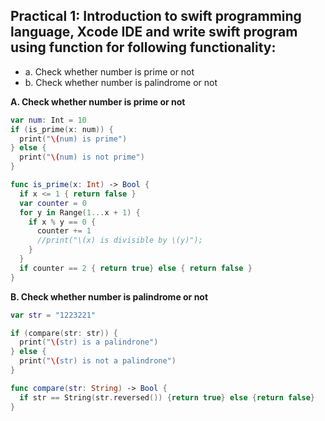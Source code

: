 ## Practical 1: Introduction to swift programming language, Xcode IDE and write swift program using function for following functionality:
- a. Check whether number is prime or not
- b. Check whether number is palindrome or not


**A. Check whether number is prime or not**
```swift
var num: Int = 10
if (is_prime(x: num)) {
  print("\(num) is prime")
} else {
  print("\(num) is not prime")
}

func is_prime(x: Int) -> Bool {
  if x <= 1 { return false }
  var counter = 0
  for y in Range(1...x + 1) {
    if x % y == 0 {
      counter += 1
      //print("\(x) is divisible by \(y)");
    }
  }
  if counter == 2 { return true} else { return false }
}
```

**B. Check whether number is palindrome or not**
```swift
var str = "1223221"

if (compare(str: str)) {
  print("\(str) is a palindrone")
} else {
  print("\(str) is not a palindrone")
}

func compare(str: String) -> Bool {
  if str == String(str.reversed()) {return true} else {return false}
}
```